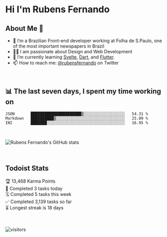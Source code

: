 # Hi I'm Rubens Fernando

## About Me 🚀

- 🌱 I’m a Brazilian Front-end developer working at Folha de S.Paulo, one of the most important newspapers in Brazil
- 👨‍💻 I am passionate about Design and Web Development
- 📖 I’m currently learning [Svelte](https://svelte.dev/), [Dart](https://dart.dev/), and [Flutter](https://flutter.dev/).
- 📫 How to reach me: [@rubensfernando](https://twitter.com/rubensfernando) on Twitter

<br />

## 📊 The last seven days, I spent my time working on

<!--START_SECTION:waka-->
```text
JSON       ██████████████████████▒░░░░░░░░░░░░░░░░░░   54.31 % 
Markdown   ██████████▒░░░░░░░░░░░░░░░░░░░░░░░░░░░░░░   25.09 % 
INI        ███████░░░░░░░░░░░░░░░░░░░░░░░░░░░░░░░░░░   16.95 % 
```
<!--END_SECTION:waka-->

<br />

![Rubens Fernando's GitHub stats](https://github-readme-stats.vercel.app/api?username=rubensfernando&show_icons=true&hide_border=true)

<br />

## Todoist Stats

<!-- TODO-IST:START -->
🏆  13,468 Karma Points           
🌸  Completed 3 tasks today           
🗓  Completed 5 tasks this week           
✅  Completed 3,139 tasks so far           
⏳  Longest streak is 18 days
<!-- TODO-IST:END -->

<br>

![visitors](https://visitor-badge.laobi.icu/badge?page_id=rubensfernando.rubensfernando)
